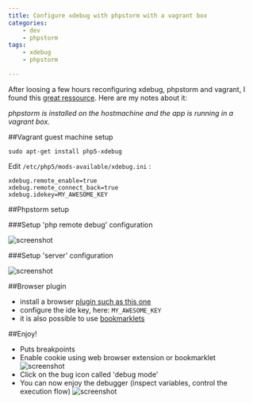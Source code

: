 ```yaml
---
title: Configure xdebug with phpstorm with a vagrant box
categories:
    - dev
    - phpstorm
tags:
    - xdebug
    - phpstorm

---
```


After loosing a few hours reconfiguring xdebug, phpstorm and vagrant, I found this [great ressource](https://www.theodo.fr/blog/2016/08/configure-xdebug-phpstorm-vagrant/). Here are my notes about it:

*phpstorm is installed on the hostmachine and the app is running in a vagrant box.*

##Vagrant guest machine setup
    
    sudo apt-get install php5-xdebug
    
Edit `/etc/php5/mods-available/xdebug.ini` :
            
    xdebug.remote_enable=true
    xdebug.remote_connect_back=true
    xdebug.idekey=MY_AWESOME_KEY

##Phpstorm setup

###Setup 'php remote debug' configuration

![screenshot](/images/xdebug/storm-xdebug-vagrant-1-remote-debug-conf.png)

###Setup 'server' configuration

![screenshot](/images/xdebug/storm-xdebug-vagrant-2-server-conf.png)

##Browser plugin

- install a browser [plugin such as this one](https://addons.mozilla.org/en-US/firefox/addon/the-easiest-xdebug/)
- configure the ide key, here: `MY_AWESOME_KEY`
- it is also possible to use [bookmarklets](https://www.jetbrains.com/phpstorm/marklets/) 

##Enjoy!

- Puts breakpoints 
- Enable cookie using web browser extension or bookmarklet
![screenshot](/images/xdebug/storm-xdebug-vagrant-3-breakpoints.png)
- Click on the bug icon called 'debug mode'
- You can now enjoy the debugger (inspect variables, control the execution flow)
![screenshot](/images/xdebug/storm-xdebug-vagrant-4-debugger-running.png)
 